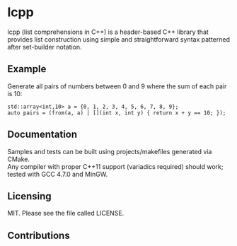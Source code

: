 lcpp
===========================

lcpp (list comprehensions in C++) is a header-based C++ library that provides list construction
using simple and straightforward syntax patterned after set-builder notation.


Example
-------------

Generate all pairs of numbers between 0 and 9 where the sum of each pair is 10:

    std::array<int,10> a = {0, 1, 2, 3, 4, 5, 6, 7, 8, 9};
    auto pairs = (from(a, a) | [](int x, int y) { return x + y == 10; });    

    
Documentation
-------------

Samples and tests can be built using projects/makefiles generated via CMake.  
Any compiler with proper C++11 support (variadics required) should work; tested with GCC 4.7.0 and MinGW.

Licensing
---------

MIT.
Please see the file called LICENSE.

Contributions
-------------

